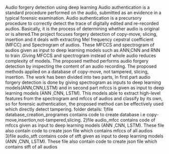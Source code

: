 Audio forgery detection using deep learning
Audio authentication is a standard procedure performed on the audio, submitted as an evidence in a typical forensic examination. Audio authentication is a precursory procedure to correctly detect the trace of digitally edited and re-recorded audios. Basically, it is the process of determining whether audio is original or is altered.The project focuses forgery detection of copy-move, slicing, insertion and it deals with extracting Mel frequency cepstral coefficient (MFCC) and Spectrogram of audios. These MFCCS and spectrogram of audios given as input to deep learning models such as ANN,CNN and RNN to train .Giving MFCCS and spectrogram instead of whole audio reduces complexity  of models.
The proposed method performs audio forgery detection by inspecting the content of an audio recording. The proposed methods applied on a database of copy-move, not tampered, slicing, insertion. The work has been divided into two parts, In first part audio forgery detection is done by giving spectrogram as inputs to deep learning models(ANN,CNN,LSTM) and in second part mfccs is given as input to deep learning models (ANN ,CNN, LSTM). This models able to extract high-level features from the spectrogram and mfccs of audios and classify by its own, so for forensic authentication, the proposed method can be effectively used which directly detect tampering.
folder details:
1)file database_creation_programes contains code to create database i.e copy-move,insertion,not-tampered,slicing.
2)file audio_mfcc contains code of mfccs given as input to deep learning models (ANN ,CNN, LSTM). These file also contain code to create json file which contains mfccs of all audios
3)file audio_stft contains code of stft given as input to deep learning models (ANN ,CNN, LSTM). These file also contain code to create json file which contains stft of all audios
